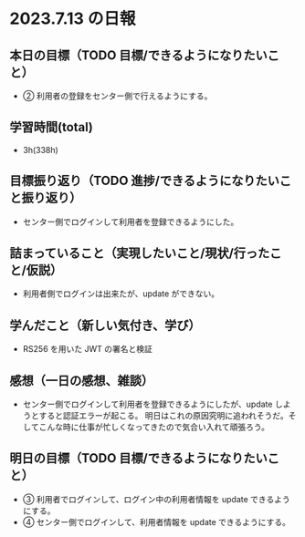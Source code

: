 # 2023.7.13 の日報

## 本日の目標（TODO 目標/できるようになりたいこと）

- ② 利用者の登録をセンター側で行えるようにする。

## 学習時間(total)

- 3h(338h)

## 目標振り返り（TODO 進捗/できるようになりたいこと振り返り）

- センター側でログインして利用者を登録できるようにした。

## 詰まっていること（実現したいこと/現状/行ったこと/仮説）

- 利用者側でログインは出来たが、update ができない。

## 学んだこと（新しい気付き、学び）

- RS256 を用いた JWT の署名と検証

## 感想（一日の感想、雑談）

- センター側でログインして利用者を登録できるようにしたが、update しようとすると認証エラーが起こる。
  明日はこれの原因究明に追われそうだ。そしてこんな時に仕事が忙しくなってきたので気合い入れて頑張ろう。

## 明日の目標（TODO 目標/できるようになりたいこと）

- ③ 利用者でログインして、ログイン中の利用者情報を update できるようにする。
- ④ センター側でログインして、利用者情報を update できるようにする。
